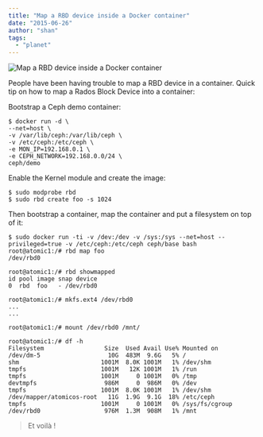 ```yaml
---
title: "Map a RBD device inside a Docker container"
date: "2015-06-26"
author: "shan"
tags: 
  - "planet"
---
```


![Map a RBD device inside a Docker container](http://sebastien-han.fr/images/map-rbd-device-inside-docker-container.jpg)

People have been having trouble to map a RBD device in a container. Quick tip on how to map a Rados Block Device into a container:

Bootstrap a Ceph demo container:

```
$ docker run -d \
--net=host \
-v /var/lib/ceph:/var/lib/ceph \
-v /etc/ceph:/etc/ceph \
-e MON_IP=192.168.0.1 \
-e CEPH_NETWORK=192.168.0.0/24 \
ceph/demo
```

Enable the Kernel module and create the image:

```
$ sudo modprobe rbd
$ sudo rbd create foo -s 1024
```

Then bootstrap a container, map the container and put a filesystem on top of it:

```
$ sudo docker run -ti -v /dev:/dev -v /sys:/sys --net=host --privileged=true -v /etc/ceph:/etc/ceph ceph/base bash
root@atomic1:/# rbd map foo
/dev/rbd0

root@atomic1:/# rbd showmapped
id pool image snap device
0  rbd  foo   - /dev/rbd0

root@atomic1:/# mkfs.ext4 /dev/rbd0
...
...

root@atomic1:/# mount /dev/rbd0 /mnt/

root@atomic1:/# df -h
Filesystem                 Size  Used Avail Use% Mounted on
/dev/dm-5                   10G  483M  9.6G   5% /
shm                       1001M  8.0K 1001M   1% /dev/shm
tmpfs                     1001M   12K 1001M   1% /run
tmpfs                     1001M     0 1001M   0% /tmp
devtmpfs                   986M     0  986M   0% /dev
tmpfs                     1001M  8.0K 1001M   1% /dev/shm
/dev/mapper/atomicos-root   11G  1.9G  9.1G  18% /etc/ceph
tmpfs                     1001M     0 1001M   0% /sys/fs/cgroup
/dev/rbd0                  976M  1.3M  908M   1% /mnt
```

  

> Et voilà !
